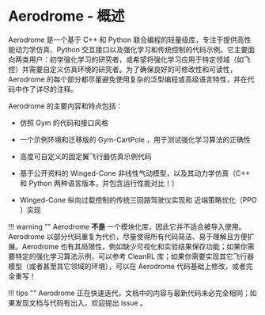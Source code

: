 # Aerodrome - 概述

Aerodrome 是一个基于 C++ 和 Python 联合编程的轻量级库，专注于提供高性能动力学仿真、Python 交互接口以及强化学习和传统控制的代码示例。它主要面向两类用户：初学强化学习的研究者，或希望将强化学习应用于特定领域（如飞控）并需要自定义仿真环境的研究者。为了确保良好的可修改性和可读性，Aerodrome 的每个部分都尽量避免使用复杂的泛型编程或高级语言特性，并在代码中作了详尽的注释。

Aerodrome 的主要内容和特点包括：

- 仿照 Gym 的代码和接口风格

- 一个示例环境和迁移版的 Gym-CartPole ，用于测试强化学习算法的正确性

- 高度可自定义的固定翼飞行器仿真示例代码

- 基于公开资料的 Winged-Cone 非线性气动模型，以及其动力学仿真（C++ 和 Python 两种语言版本，并包含运行性能对比！）

- Winged-Cone 纵向过载控制的传统三回路驾驶仪实现和 近端策略优化（PPO ）实现

!!! warning ""
    Aerodrome **不是** 一个模块化库，因此它并不适合被导入使用。Aerodrome 以部分代码重复为代价，尽量使得所有代码简洁、易于理解且方便扩展。Aerodrome 也有其局限性，例如缺少可视化和实验结果保存功能；如果你需要特定的强化学习算法示例，可以参考 CleanRL 库；如果你需要实现其它飞行器模型（或者甚至其它领域的环境），可以在 Aerodrome 代码基础上修改，或者完全重写！

!!! tips ""
    Aerodrome 正在快速迭代，文档中的内容与最新代码未必完全相同；如果发现文档与代码有出入，欢迎提出 issue 。